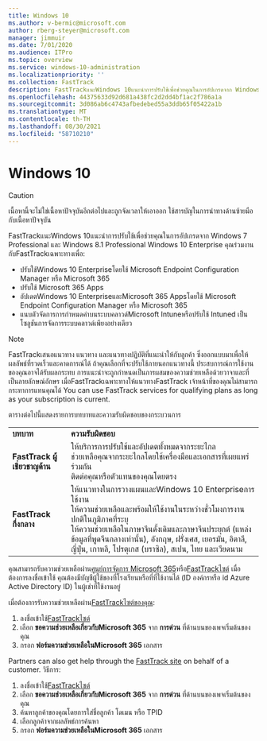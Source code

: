 ```yaml
---
title: Windows 10
ms.author: v-bermic@microsoft.com
author: rberg-steyer@microsoft.com
manager: jimmuir
ms.date: 7/01/2020
ms.audience: ITPro
ms.topic: overview
ms.service: windows-10-administration
ms.localizationpriority: ''
ms.collection: FastTrack
description: FastTrackแนะWindows 10แนะนําการปรับใช้เพื่อช่วยคุณในการอัปเกรดจาก Windows 7 Professional และ Windows 8.1 Professional Windows 10 Enterprise
ms.openlocfilehash: 44375633d92d681a438fc2d2dd4bf1ac2f786a1a
ms.sourcegitcommit: 3d086ab6c4743afbedebed55a3ddb65f05422a1b
ms.translationtype: MT
ms.contentlocale: th-TH
ms.lasthandoff: 08/30/2021
ms.locfileid: "58710210"
---
```

# <a name="windows-10"></a>Windows 10

> [!CAUTION]
> เนื้อหานี้จะไม่ใช่เนื้อหาปัจจุบันอีกต่อไปและถูกจัดเวลาให้เอาออก ใช้สารบัญในการนําทางด้านซ้ายมือกับเนื้อหาปัจจุบัน

FastTrackแนะWindows 10แนะนําการปรับใช้เพื่อช่วยคุณในการอัปเกรดจาก Windows 7 Professional และ Windows 8.1 Professional Windows 10 Enterprise คุณร่วมงานกับFastTrackเฉพาะทางเพื่อ:

- ปรับใช้Windows 10 Enterpriseโดยใช้ Microsoft Endpoint Configuration Manager หรือ Microsoft 365
- ปรับใช้ Microsoft 365 Apps 
- อัปเดตWindows 10 EnterpriseและMicrosoft 365 Appsโดยใช้ Microsoft Endpoint Configuration Manager หรือ Microsoft 365
- แนบตัวจัดการการกําหนดค่าบนระบบคลาวด์Microsoft Intuneหรือปรับใช้ Intuned เป็นโซลูชันการจัดการระบบคลาวด์เพียงอย่างเดียว
  
> [!NOTE]
> FastTrackเสนอแนวทาง แนวทาง และแนวทางปฏิบัติที่แนะนําให้กับลูกค้า ซึ่งออกแบบมาเพื่อให้ผลลัพธ์ที่รวดเร็วและคาดการณ์ได้ ถ้าคุณเลือกที่จะปรับใช้ภายนอกแนวทางนี้ ประสบการณ์การใช้งานของคุณอาจได้รับผลกระทบ การแนะนําจะถูกกําหนดเป็นการผสมของความช่วยเหลือด้วยวาจาและที่เป็นลายลักษณ์อักษร เมื่อFastTrackเฉพาะทางให้แนวทางFastTrack เจ้าหน้าที่ของคุณไม่สามารถกระทาการแทนคุณได้ You can use FastTrack services for qualifying plans as long as your subscription is current.  
    
ตารางต่อไปนี้แสดงรายการบทบาทและความรับผิดชอบของกระบวนการ

|||
|:-----|:-----|
|**บทบาท** <br/> |**ความรับผิดชอบ** <br/> |
|**FastTrack ผู้เชี่ยวชาญด้าน** <br/> |ให้บริการการปรับใช้และอัปเดตทั้งหมดจากระยะไกล  <br/> ช่วยเหลือคุณจากระยะไกลโดยใช้เครื่องมือและเอกสารที่เผยแพร่ร่วมกัน <br/> ติดต่อคุณหรือตัวแทนของคุณโดยตรง|
|**FastTrack กึ่งกลาง**  <br/> |ให้แนวทางในการวางแผนและWindows 10 Enterpriseการใช้งาน   <br/> ให้ความช่วยเหลือและพร้อมให้ใช้งานในระหว่างชั่วโมงการงานปกติในภูมิภาคที่ระบุ <br/> ให้ความช่วยเหลือในภาษาจีนดั้งเดิมและภาษาจีนประยุกต์ (แหล่งข้อมูลที่พูดจีนกลางเท่านั้น), อังกฤษ, ฝรั่งเศส, เยอรมัน, อิตาลี, ญี่ปุ่น, เกาหลี, โปรตุเกส (บราซิล), สเปน, ไทย และเวียดนาม|
 
คุณสามารถรับความช่วยเหลือผ่าน[ศูนย์การจัดการ Microsoft 365](https://go.microsoft.com/fwlink/?linkid=2032704)หรือ[FastTrackไซต์](https://go.microsoft.com/fwlink/?linkid=780698) เมื่อต้องการลงชื่อเข้าใช้ คุณต้องมีบัญชีผู้ใช้ของที่โรงเรียนหรือที่ที่ใช้งานได้ (ID องค์กรหรือ id Azure Active Directory ID) ในผู้เช่าที่ใช้งานอยู่ 

เมื่อต้องการรับความช่วยเหลือผ่าน[FastTrackไซต์ของคุณ](https://go.microsoft.com/fwlink/?linkid=780698): 
1.    ลงชื่อเข้าใช้[FastTrackไซต์](https://go.microsoft.com/fwlink/?linkid=780698) 
2.    เลือก **ขอความช่วยเหลือเกี่ยวกับMicrosoft 365** จาก **การด่วน** ที่ด้านบนของเพจเริ่มต้นของคุณ
3.    กรอก **ฟอร์มความช่วยเหลือในMicrosoft 365** เอกสาร
  
Partners can also get help through the [FastTrack site](https://go.microsoft.com/fwlink/?linkid=780698) on behalf of a customer. วิธีการ:
1.    ลงชื่อเข้าใช้[FastTrackไซต์](https://go.microsoft.com/fwlink/?linkid=780698) 
2.    เลือก **ขอความช่วยเหลือเกี่ยวกับMicrosoft 365** จาก **การด่วน** ที่ด้านบนของเพจเริ่มต้นของคุณ
3.    ค้นหาลูกค้าของคุณโดยการใส่ชื่อลูกค้า โดเมน หรือ TPID
4.    เลือกลูกค้าจากผลลัพธ์การค้นหา
5.    กรอก **ฟอร์มความช่วยเหลือในMicrosoft 365** เอกสาร
 
